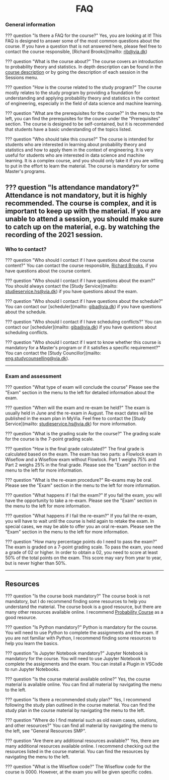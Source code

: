 <h1 align="center">FAQ</h1>

### General information

??? question "Is there a FAQ for the course?"
    Yes, you are looking at it! This FAQ is designed to answer some of the most common questions about the course. If you have a question that is not answered here, please feel free to contact the course responsible, [Richard Brooks](mailto: rib@via.dk)

??? question "What is the course about?"
    The course covers an introduction to probability theory and statistics. In depth description can be found in the [course description](https://www.via.dk/TMH/Courses/stochastic-modelling-and-processes) or by going the description of each session in the Sessions menu.

??? question "How is the course related to the study program?"
    The course mostly relates to the study program by providing a foundation for understanding and applying probability theory and statistics in the context of engineering, especially in the field of data science and machine learning.

??? question "What are the prerequisites for the course?"
    In the menu to the left, you can find the prerequisites for the course under the "Prerequisites" section. The course is designed to be self-contained, but it is recommended that students have a basic understanding of the topics listed.

??? question "Who should take this course?"
    The course is intended for students who are interested in learning about probability theory and statistics and how to apply them in the context of engineering. It is very useful for students who are interested in data science and machine learning. It is a complex course, and you should only take it if you are willing to put in the effort to learn the material. The course is mandatory for some Master's programs.

??? question "Is attendance mandatory?"
    Attendance is not mandatory, but it is highly recommended. The course is complex, and it is important to keep up with the material. If you are unable to attend a session, you should make sure to catch up on the material, e.g. by watching the recording of the 2021 session.
---

### Who to contact?

??? question "Who should I contact if I have questions about the course content?"
    You can contact the course responsible, [Richard Brooks](mailto:rib@via.dk), if you have questions about the course content.

??? question "Who should I contact if I have questions about the exam?"
    You should always contact the [Study Service](mailto: studieservice.hs@via.dk) if you have questions about the exam.

??? question "Who should I contact if I have questions about the schedule?"
    You can contact our [scheduler](mailto: giba@via.dk) if you have questions about the schedule.

??? question "Who should I contact if I have scheduling conflicts?"
    You can contact our [scheduler](mailto: giba@via.dk) if you have questions about scheduling conflicts.

??? question "Who should I contact if I want to know whether this course is mandatory for a Master's program or if it satisfies a specific requirement?"
    You can contact the [Study Councillor](mailto: eng.studycounselling@via.dk).

---

### Exam and assessment

??? question "What type of exam will conclude the course"
    Please see the "Exam" section in the menu to the left for detailed information about the exam.

??? question "When will the exam and re-exam be held?"
    The exam is usually held in June and the re-exam in August. The exact dates will be published in the exam plan in MyVia. Feel free to contact the [Study Service](mailto: studieservice.hs@via.dk) for more information.

??? question "What is the grading scale for the course?"
    The grading scale for the course is the 7-point grading scale.

??? question "How is the final grade calculated?"
    The final grade is calculated based on the exam. The exam has two parts: a Flowlock exam in Wiseflow and a Wiseflow exam without Flowlock. Part 1 weighs 75% and Part 2 weighs 25% in the final grade. Please see the "Exam" section in the menu to the left for more information.

??? question "What is the re-exam procedure?"
    Re-exams may be oral. Please see the "Exam" section in the menu to the left for more information.

??? question "What happens if I fail the exam?"
    If you fail the exam, you will have the opportunity to take a re-exam. Please see the "Exam" section in the menu to the left for more information.

??? question "What happens if I fail the re-exam?"
    If you fail the re-exam, you will have to wait until the course is held again to retake the exam. In special cases, we may be able to offer you an oral re-exam. Please see the "Exam" section in the menu to the left for more information.

??? question "How many percentage points do I need to pass the exam?"
    The exam is graded on a 7-point grading scale. To pass the exam, you need a grade of 02 or higher. In order to obtain a 02, you need to score at least 50% of the total points on the exam. This score may vary from year to year, but is never higher than 50%.

---

## Resources

??? question "Is the course book mandatory?"
    The course book is not mandatory, but I do recommend finding some resources to help you understand the material. The course book is a good resource, but there are many other resources available online. I recommend [Probability Course](https://www.probabilitycourse.com/) as a good resource.

??? question "Is Python mandatory?"
    Python is mandatory for the course. You will need to use Python to complete the assignments and the exam. If you are not familiar with Python, I recommend finding some resources to help you learn the basics.

??? question "Is Jupyter Notebook mandatory?"
    Jupyter Notebook is mandatory for the course. You will need to use Jupyter Notebook to complete the assignments and the exam. You can install a Plugin in VSCode to run Jupyter Notebooks.

??? question "Is the course material available online?"
    Yes, the course material is available online. You can find all material by navigating the menu to the left.

??? question "Is there a recommended study plan?"
    Yes, I recommend following the study plan outlined in the course material. You can find the study plan in the course material by navigating the menu to the left.

??? question "Where do I find material such as old exam cases, solutions, and other resources?"
    You can find all material by navigating the menu to the left, see "General Resources SMP".

??? question "Are there any additional resources available?"
    Yes, there are many additional resources available online. I recommend checking out the resources listed in the course material. You can find the resources by navigating the menu to the left.

??? question "What is the Wiseflow code?"
    The Wiseflow code for the course is 0000. However, at the exam you will be given specific codes.
